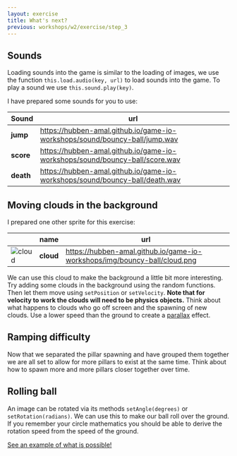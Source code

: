 ```yaml
---
layout: exercise
title: What's next?
previous: workshops/w2/exercise/step_3
---
```

## Sounds
Loading sounds into the game is similar to the loading of images, we use the function `this.load.audio(key, url)` to load sounds into the game.
To play a sound we use `this.sound.play(key)`.

I have prepared some sounds for you to use:

| Sound     | url                                                                         |
| --------- | --------------------------------------------------------------------------- |
| **jump**  | https://hubben-amal.github.io/game-io-workshops/sound/bouncy-ball/jump.wav  |
| **score** | https://hubben-amal.github.io/game-io-workshops/sound/bouncy-ball/score.wav |
| **death** | https://hubben-amal.github.io/game-io-workshops/sound/bouncy-ball/death.wav |

## Moving clouds in the background
I prepared one other sprite for this exercise:

|                                                        | name      | url                                                                       |
| ------------------------------------------------------ | --------- | ------------------------------------------------------------------------- |
| ![cloud](/game-io-workshops/img/bouncy-ball/cloud.png) | **cloud** | https://hubben-amal.github.io/game-io-workshops/img/bouncy-ball/cloud.png |

We can use this cloud to make the background a little bit more interesting.
Try adding some clouds in the background using the random functions.
Then let them move using `setPosition` or `setVelocity`.
**Note that for velocity to work the clouds will need to be physics objects.**
Think about what happens to clouds who go off screen and the spawning of new clouds.
Use a lower speed than the ground to create a [parallax](https://en.wikipedia.org/wiki/Parallax) effect.

## Ramping difficulty
Now that we separated the pillar spawning and have grouped them together we are all set to allow for more pillars to exist at the same time.
Think about how to spawn more and more pillars closer together over time.

## Rolling ball
An image can be rotated via its methods `setAngle(degrees)` or `setRotation(radians)`.
We can use this to make our ball roll over the ground.
If you remember your circle mathematics you should be able to derive the rotation speed from the speed of the ground.


<a class="btn btn-danger center" type="button" href="../../bouncy-ball-2">
See an example of what is possible!
</a>